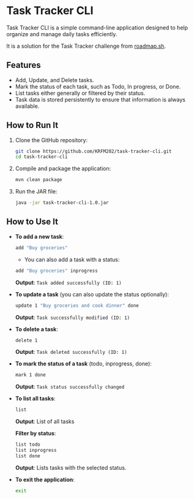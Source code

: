 # Task Tracker CLI
Task Tracker CLI is a simple command-line application designed to help organize and manage daily tasks efficiently.

It is a solution for the Task Tracker challenge from [roadmap.sh](https://roadmap.sh).

## Features
- Add, Update, and Delete tasks.
- Mark the status of each task, such as Todo, In progress, or Done.
- List tasks either generally or filtered by their status.
- Task data is stored persistently to ensure that information is always available.

## How to Run It
1. Clone the GitHub repository:
   ```bash
   git clone https://github.com/KRFM202/task-tracker-cli.git
   cd task-tracker-cli
   ```
   
2. Compile and package the application:
   ```bash
   mvn clean package
   ```
   
3. Run the JAR file:
   ```bash
   java -jar task-tracker-cli-1.0.jar
   ```

## How to Use It
- **To add a new task**:
  ```bash
  add "Buy groceries"
  ```
  - You can also add a task with a status:
  ```bash
  add "Buy groceries" inprogress
  ```
  **Output**: `Task added successfully (ID: 1)`

- **To update a task** (you can also update the status optionally):
  ```bash
  update 1 "Buy groceries and cook dinner" done
  ```
  **Output**: `Task successfully modified (ID: 1)`

- **To delete a task**:
  ```bash
  delete 1
  ```
  **Output**: `Task deleted successfully (ID: 1)`

- **To mark the status of a task** (todo, inprogress, done):
  ```bash
  mark 1 done
  ```
  **Output**: `Task status successfully changed`

- **To list all tasks**:
  ```bash
  list
  ```
  **Output**: List of all tasks

  **Filter by status**:
  ```bash
  list todo
  list inprogress
  list done
  ```
  **Output**: Lists tasks with the selected status.

- **To exit the application**:
  ```bash
  exit
  ```

